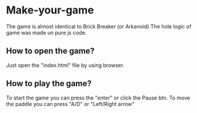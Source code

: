 # Make-your-game
The game is almost identical to Brick Breaker (or Arkanoid)
The hole logic of game was made un pure js code.

## How to open the game?
Just open the "index.html" file by using browser.

## How to play the game?
To start the game you can press the "enter" or click the Pause btn.
To move the paddle you can press "A/D" or "Left/Right arrow"

